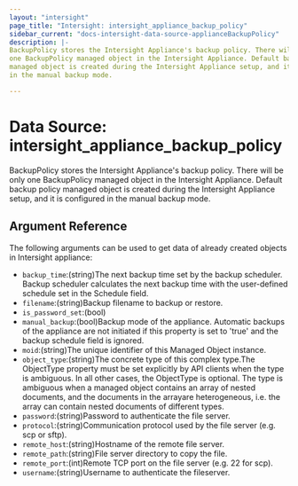 ```yaml
---
layout: "intersight"
page_title: "Intersight: intersight_appliance_backup_policy"
sidebar_current: "docs-intersight-data-source-applianceBackupPolicy"
description: |-
BackupPolicy stores the Intersight Appliance's backup policy. There will be only
one BackupPolicy managed object in the Intersight Appliance. Default backup policy
managed object is created during the Intersight Appliance setup, and it is configured
in the manual backup mode.

---
```


# Data Source: intersight_appliance_backup_policy
BackupPolicy stores the Intersight Appliance's backup policy. There will be only
one BackupPolicy managed object in the Intersight Appliance. Default backup policy
managed object is created during the Intersight Appliance setup, and it is configured
in the manual backup mode.

## Argument Reference
The following arguments can be used to get data of already created objects in Intersight appliance:
* `backup_time`:(string)The next backup time set by the backup scheduler. Backup scheduler calculates the next backup time with the user-defined schedule set in the Schedule field.
* `filename`:(string)Backup filename to backup or restore.
* `is_password_set`:(bool)
* `manual_backup`:(bool)Backup mode of the appliance. Automatic backups of the appliance are not initiated if this property is set to 'true' and the backup schedule field is ignored.
* `moid`:(string)The unique identifier of this Managed Object instance.
* `object_type`:(string)The concrete type of this complex type.The ObjectType property must be set explicitly by API clients when the type is ambiguous. In all other cases, the ObjectType is optional. The type is ambiguous when a managed object contains an array of nested documents, and the documents in the arrayare heterogeneous, i.e. the array can contain nested documents of different types.
* `password`:(string)Password to authenticate the file server.
* `protocol`:(string)Communication protocol used by the file server (e.g. scp or sftp).
* `remote_host`:(string)Hostname of the remote file server.
* `remote_path`:(string)File server directory to copy the file.
* `remote_port`:(int)Remote TCP port on the file server (e.g. 22 for scp).
* `username`:(string)Username to authenticate the fileserver.
